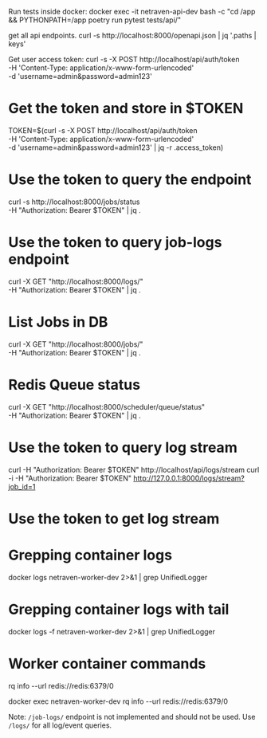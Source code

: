 Run tests inside docker:
docker exec -it netraven-api-dev bash -c "cd /app && PYTHONPATH=/app poetry run pytest tests/api/"

get all api endpoints.
curl -s http://localhost:8000/openapi.json | jq '.paths | keys'

Get user access token:
curl -s -X POST http://localhost/api/auth/token \
  -H 'Content-Type: application/x-www-form-urlencoded' \
  -d 'username=admin&password=admin123'


 # Get the token and store in $TOKEN
TOKEN=$(curl -s -X POST http://localhost/api/auth/token \
  -H 'Content-Type: application/x-www-form-urlencoded' \
  -d 'username=admin&password=admin123' | jq -r .access_token)

# Use the token to query the endpoint
curl -s http://localhost:8000/jobs/status \
  -H "Authorization: Bearer $TOKEN" | jq . 

# Use the token to query job-logs endpoint
curl -X GET "http://localhost:8000/logs/" \
  -H "Authorization: Bearer $TOKEN" | jq . 

# List Jobs in DB
  curl -X GET "http://localhost:8000/jobs/" \
    -H "Authorization: Bearer $TOKEN" | jq .

# Redis Queue status
  curl -X GET "http://localhost:8000/scheduler/queue/status" \
    -H "Authorization: Bearer $TOKEN" | jq .

# Use the token to query log stream
   curl -H "Authorization: Bearer $TOKEN" http://localhost/api/logs/stream
   curl -i -H "Authorization: Bearer $TOKEN" http://127.0.0.1:8000/logs/stream?job_id=1

# Use the token to get log stream

# Grepping container logs
docker logs netraven-worker-dev 2>&1 | grep UnifiedLogger

# Grepping container logs with tail
docker logs -f netraven-worker-dev 2>&1 | grep UnifiedLogger


# Worker container commands
rq info --url redis://redis:6379/0

docker exec netraven-worker-dev rq info --url redis://redis:6379/0

Note: `/job-logs/` endpoint is not implemented and should not be used. Use `/logs/` for all log/event queries.